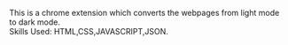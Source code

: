 This is a chrome extension which converts the webpages from light mode to dark mode.
<br>
Skills Used: HTML,CSS,JAVASCRIPT,JSON.
